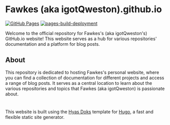 # Fawkes (aka igotQweston).github.io
[![GitHub Pages](https://github.com/igotQweston/igotQweston.github.io/actions/workflows/deploy-github.yml/badge.svg)](https://github.com/igotQweston/igotQweston.github.io/actions/workflows/deploy-github.yml)  [![pages-build-deployment](https://github.com/igotQweston/igotQweston.github.io/actions/workflows/pages/pages-build-deployment/badge.svg?branch=gh-pages)](https://github.com/igotQweston/igotQweston.github.io/actions/workflows/pages/pages-build-deployment)

Welcome to the official repository for Fawkes's (aka igotQweston's) GitHub.io website! This website serves as a hub for various repositories' documentation and a platform for blog posts.

## About

This repository is dedicated to hosting Fawkes's personal website, where you can find a collection of documentation for different projects and access a range of blog posts. It serves as a central location to learn about the various repositories and topics that Fawkes (aka igotQweston) is passionate about.

#
This website is built using the [Hyas Doks](https://getdoks.org/) template for [Hugo](https://gohugo.io/), a fast and flexible static site generator.
